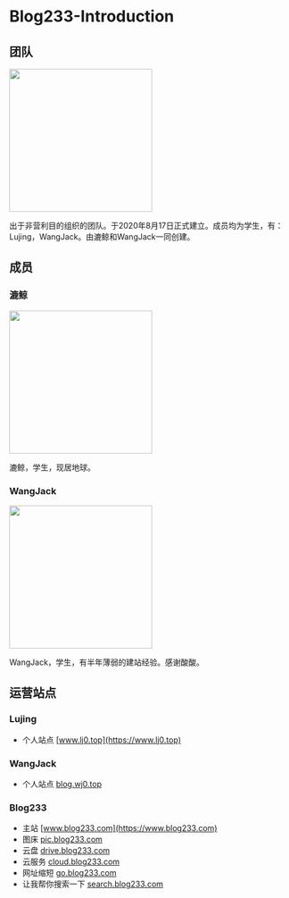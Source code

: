 # Blog233-Introduction

## 团队
<img src="https://blog233-graphbed.oss-cn-hangzhou.aliyuncs.com/site-icon/blog233-icon.png" width="256px" height="256px">
<p>出于非营利目的组织的团队。于2020年8月17日正式建立。成员均为学生，有：Lujing，WangJack。由漉鲸和WangJack一同创建。</p>


## 成员

### 漉鲸

<img src="https://blog233-graphbed.oss-cn-hangzhou.aliyuncs.com/2020/08/30/f7a28b7527115.jpeg" width="256px" height="256px">
<p>漉鲸，学生，现居地球。</p>

### WangJack

<img src="https://blog233-graphbed.oss-cn-hangzhou.aliyuncs.com/2020/05/02/49cd9f5495675.jpeg" width="256px" height="256px">
<p>WangJack，学生，有半年薄弱的建站经验。感谢酸酸。</p>


## 运营站点
### Lujing
* 个人站点 [www.lj0.top](https://www.lj0.top)

### WangJack
* 个人站点 [blog.wj0.top](https://blog.wj0.top)

### Blog233
* 主站 [www.blog233.com](https://www.blog233.com)
* 图床 [pic.blog233.com](https://pic.blog233.com)
* 云盘 [drive.blog233.com](https://drive.blog233.com)
* 云服务 [cloud.blog233.com](https://cloud.blog233.com)
* 网址缩短 [go.blog233.com](https://go.blog233.com)
* 让我帮你搜索一下 [search.blog233.com](https://search.blog233.com)
